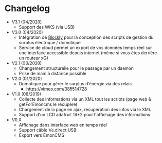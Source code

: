# Changelog

  * V3.1 (04/2020)
	  * Support des WKS (via USB)
  * V3.0 (04/2020)
	  * Intégration de [Blockly](https://developers.google.com/blockly/) pour la conception des scripts de gestion du surplus électrique / domotique
	  * Service de cloud permet un export de vos données temps réel sur une interface accessible depuis internet (même si vous êtes derrière un routeur xG)
  * V2.1 (03/2020)
	* Changement structurelle pour le passage par un daemon
	* Prise de main à distance possible
  * V2.0 (01/2020)
	* Domotique pour gérer le surplus d'énergie via des relais
	    * https://vimeo.com/385514728
  * V1.0 (08/2019)
	* Collecte des informations via un XML tout les scripts (page web & getForEmoncms le récupère)
	* Chargement de la page en ajax, récupération des infos via le XML
	* Support d'un LCD adafruit 16*2 pour l'affichage des informations
  * V0.X
	  * Affichage dans interface web en temps réel
	  * Support câble Ve.direct USB 
	  * Export vers EmonCMS
